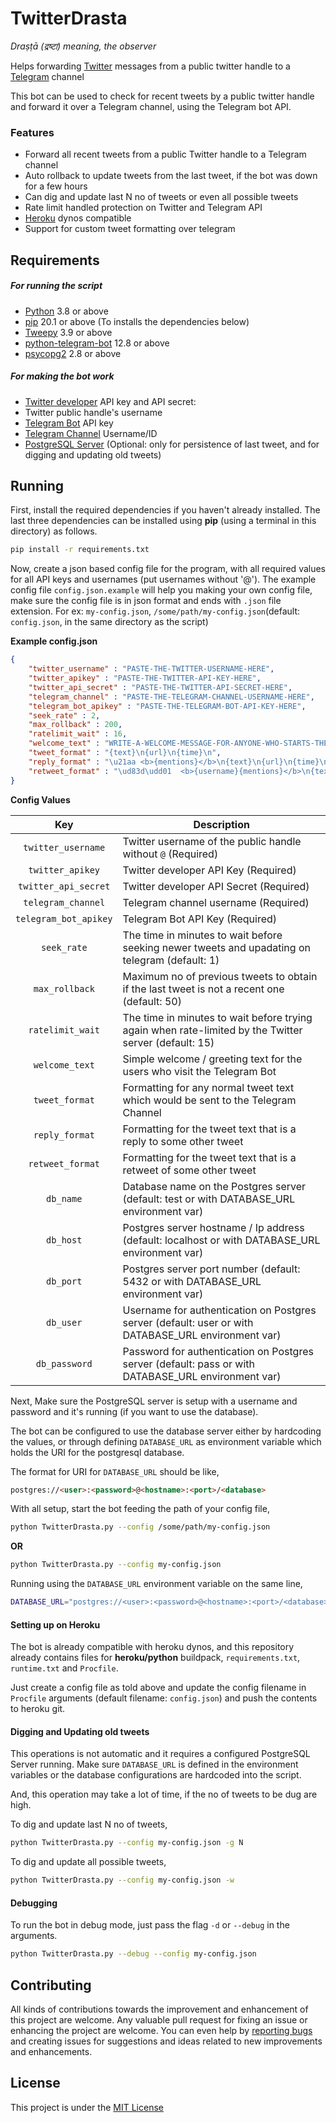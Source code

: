 # TwitterDrasta
_Draṣṭā (द्रष्टा) meaning, the observer_

Helps forwarding [Twitter](https://twitter.com/) messages from a public twitter handle to a [Telegram](https://telegram.org/) channel



This bot can be used to check for recent tweets by a public twitter handle and forward it over a Telegram channel, using the Telegram bot API.

### Features

* Forward all recent tweets from a public Twitter handle to a Telegram channel
* Auto rollback to update tweets from the last tweet, if the bot was down for a few hours
* Can dig and update last N no of tweets or even all possible tweets
* Rate limit handled protection on Twitter and Telegram API
* [Heroku](https://www.heroku.com/) dynos compatible
* Support for custom tweet formatting over telegram

## Requirements

##### For running the script

- [Python](https://www.python.org/downloads/) 3.8 or above
- [pip](https://pip.pypa.io/en/stable/installing/) 20.1 or above (To installs the dependencies below)
- [Tweepy](https://github.com/tweepy/tweepy) 3.9 or above
- [python-telegram-bot](https://github.com/python-telegram-bot/python-telegram-bot) 12.8 or above
- [psycopg2](https://github.com/psycopg/psycopg2) 2.8 or above

##### For making the bot work

- [Twitter developer](https://developer.twitter.com/) API key and API secret: 
- Twitter public handle's username
- [Telegram Bot](https://core.telegram.org/bots#3-how-do-i-create-a-bot) API key
- [Telegram Channel](https://telegram.org/tour/channels) Username/ID
- [PostgreSQL Server](https://www.postgresql.org/download/) (Optional: only for persistence of last tweet, and for digging and updating old tweets)

## Running

First, install the required dependencies if you haven't already installed. The last three dependencies can be installed using **pip** (using a terminal in this directory) as follows.

```bash
pip install -r requirements.txt
```



Now, create a json based config file for the program, with all required values for all API keys and usernames (put usernames without '@'). The example config file `config.json.example` will help you making your own config file, make sure the config file is in json format and ends with `.json` file extension. For ex: `my-config.json`, `/some/path/my-config.json`(default: `config.json`, in the same directory as the script)

**Example config.json**

```json
{
    "twitter_username" : "PASTE-THE-TWITTER-USERNAME-HERE",
    "twitter_apikey" : "PASTE-THE-TWITTER-API-KEY-HERE",
    "twitter_api_secret" : "PASTE-THE-TWITTER-API-SECRET-HERE",
    "telegram_channel" : "PASTE-THE-TELEGRAM-CHANNEL-USERNAME-HERE",
    "telegram_bot_apikey" : "PASTE-THE-TELEGRAM-BOT-API-KEY-HERE",
    "seek_rate" : 2,
    "max_rollback" : 200,
    "ratelimit_wait" : 16,
    "welcome_text" : "WRITE-A-WELCOME-MESSAGE-FOR-ANYONE-WHO-STARTS-THE-TELEGRAM-BOT",
    "tweet_format" : "{text}\n{url}\n{time}\n",
    "reply_format" : "\u21aa <b>{mentions}</b>\n{text}\n{url}\n{time}\n",
    "retweet_format" : "\ud83d\udd01  <b>{username}{mentions}</b>\n{text}\n{url}\n{time}\n"
}
```


**Config Values**


| **Key**               | **Description**                                                                                       |
|:---------------------:|-------------------------------------------------------------------------------------------------------|
| `twitter_username`    | Twitter username of the public handle without `@` (Required)                                          |
| `twitter_apikey`      | Twitter developer API Key (Required)                                                                  |
| `twitter_api_secret`  | Twitter developer API Secret (Required)                                                               |
| `telegram_channel`    | Telegram channel username (Required)                                                                  |
| `telegram_bot_apikey` | Telegram Bot API Key (Required)                                                                       |
| `seek_rate`           | The time in minutes to wait before seeking newer tweets and upadating on telegram (default: 1)        |
| `max_rollback`        | Maximum no of previous tweets to obtain if the last tweet is not a recent one (default: 50)           |
| `ratelimit_wait`      | The time in minutes to wait before trying again when rate-limited by the Twitter server (default: 15) |
| `welcome_text`        | Simple welcome / greeting text for the users who visit the Telegram Bot                               |
| `tweet_format`        | Formatting for any normal tweet text which would be sent to the Telegram Channel                      |
| `reply_format`        | Formatting for the tweet text that is a reply to some other tweet                                     |
| `retweet_format`      | Formatting for the tweet text that is a retweet of some other tweet                                   |
| `db_name`             | Database name on the Postgres server (default: test or with DATABASE_URL environment var)             |
| `db_host`             | Postgres server hostname / Ip address (default: localhost or with DATABASE_URL environment var)       |
| `db_port`             | Postgres server port number (default: 5432 or with DATABASE_URL environment var)                      |
| `db_user`             | Username for authentication on Postgres server (default: user or with DATABASE_URL environment var)   |
| `db_password`         | Password for authentication on Postgres server (default: pass or with DATABASE_URL environment var)   |



Next, Make sure the PostgreSQL server is setup with a username and password and it's running (if you want to use the database).

The bot can be configured to use the database server either by hardcoding the values, or through defining `DATABASE_URL` as environment variable which holds the URI for the postgresql database.

The format for URI for `DATABASE_URL` should be like,

```html
postgres://<user>:<password>@<hostname>:<port>/<database>
```




With all setup, start the bot feeding the path of your config file,

```bash
python TwitterDrasta.py --config /some/path/my-config.json
```

**OR**

```bash
python TwitterDrasta.py --config my-config.json
```



Running using the `DATABASE_URL` environment variable on the same line,

```bash
DATABASE_URL="postgres://<user>:<password>@<hostname>:<port>/<database>" python TwitterDrasta.py --config my-config.json
```



#### Setting up on Heroku

The bot is already compatible with heroku dynos, and this repository already contains files for **heroku/python** buildpack, `requirements.txt`, `runtime.txt` and `Procfile`.

Just create a config file as told above and update the config filename in `Procfile` arguments (default filename: `config.json`) and push the contents to heroku git.



#### Digging and Updating old tweets

This operations is not automatic and it requires a configured PostgreSQL Server running. Make sure `DATABASE_URL` is defined in the environment variables or the database configurations are hardcoded into the script.

And, this operation may take a lot of time, if the no of tweets to be dug are high.



To dig and update last N no of tweets,

```bash
python TwitterDrasta.py --config my-config.json -g N
```

To dig and update all possible tweets,

```bash
python TwitterDrasta.py --config my-config.json -w
```



#### Debugging

To run the bot in debug mode, just pass the flag `-d`  or `--debug` in the arguments.

```bash
python TwitterDrasta.py --debug --config my-config.json
```



## Contributing

All kinds of contributions towards the improvement and enhancement of this project are welcome. Any valuable pull request for fixing an issue or enhancing the project are welcome. You can even help by [reporting bugs](https://github.com/darajnish/twitterdrasta/issues/new/choose) and creating issues for suggestions and ideas related to new improvements and enhancements.

## License

This project is under the [MIT License](LICENSE)
